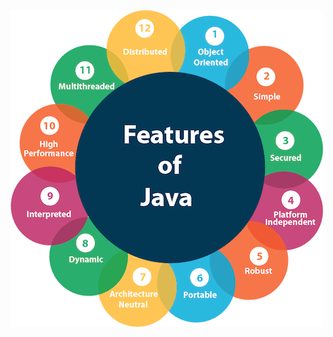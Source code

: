 ![Java](https://github.com/FishInWater-1999/android_interviews/blob/master/%E8%84%91%E5%9B%BE/Java/Java.png)
